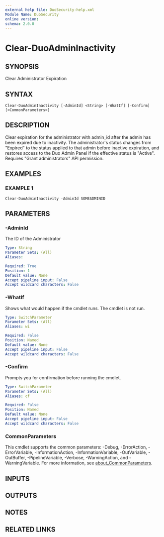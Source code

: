 ```yaml
---
external help file: DuoSecurity-help.xml
Module Name: DuoSecurity
online version:
schema: 2.0.0
---
```


# Clear-DuoAdminInactivity

## SYNOPSIS
Clear Administrator Expiration

## SYNTAX

```
Clear-DuoAdminInactivity [-AdminId] <String> [-WhatIf] [-Confirm] [<CommonParameters>]
```

## DESCRIPTION
Clear expiration for the administrator with admin_id after the admin has been expired due to inactivity.
The administrator's status changes from "Expired" to the status applied to that admin before inactive expiration, and restores access to the Duo Admin Panel if the effective status is "Active".
Requires "Grant administrators" API permission.

## EXAMPLES

### EXAMPLE 1
```
Clear-DuoAdminInactivity -AdminId SOMEADMINID
```

## PARAMETERS

### -AdminId
The ID of the Administrator

```yaml
Type: String
Parameter Sets: (All)
Aliases:

Required: True
Position: 1
Default value: None
Accept pipeline input: False
Accept wildcard characters: False
```

### -WhatIf
Shows what would happen if the cmdlet runs.
The cmdlet is not run.

```yaml
Type: SwitchParameter
Parameter Sets: (All)
Aliases: wi

Required: False
Position: Named
Default value: None
Accept pipeline input: False
Accept wildcard characters: False
```

### -Confirm
Prompts you for confirmation before running the cmdlet.

```yaml
Type: SwitchParameter
Parameter Sets: (All)
Aliases: cf

Required: False
Position: Named
Default value: None
Accept pipeline input: False
Accept wildcard characters: False
```

### CommonParameters
This cmdlet supports the common parameters: -Debug, -ErrorAction, -ErrorVariable, -InformationAction, -InformationVariable, -OutVariable, -OutBuffer, -PipelineVariable, -Verbose, -WarningAction, and -WarningVariable. For more information, see [about_CommonParameters](http://go.microsoft.com/fwlink/?LinkID=113216).

## INPUTS

## OUTPUTS

## NOTES

## RELATED LINKS
